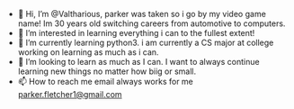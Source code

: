 - 👋 Hi, I’m @Valtharious, parker was taken so i go by my video game name! Im 30 years old switching careers from automotive to computers.
- 👀 I’m interested in learning everything i can to the fullest extent!
- 🌱 I’m currently learning python3. i am currently a CS major at college working on learning as much as i can.
- 💞️ I’m looking to learn as much as I can. I want to always continue learning new things no matter how biig or small.
- 📫 How to reach me email always works for me parker.fletcher1@gmail.com

<!---
Valtharious/Valtharious is a ✨ special ✨ repository because its `README.md` (this file) appears on your GitHub profile.
You can click the Preview link to take a look at your changes.
--->
